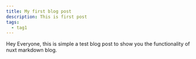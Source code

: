 ```yaml
---
title: My first blog post
description: This is first post
tags:
  - tag1
---
```


Hey Everyone, this is simple a test blog post to show you
the functionality of nuxt markdown blog.
